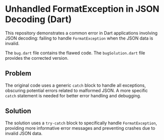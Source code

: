 # Unhandled FormatException in JSON Decoding (Dart)

This repository demonstrates a common error in Dart applications involving JSON decoding: failing to handle `FormatException` when the JSON data is invalid.

The `bug.dart` file contains the flawed code. The `bugSolution.dart` file provides the corrected version.

## Problem

The original code uses a generic `catch` block to handle all exceptions, obscuring potential errors related to malformed JSON.  A more specific `catch` statement is needed for better error handling and debugging.

## Solution

The solution uses a `try-catch` block to specifically handle `FormatException`, providing more informative error messages and preventing crashes due to invalid JSON data. 